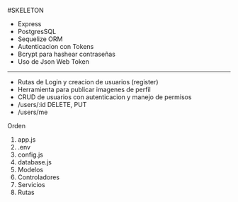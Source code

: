 #SKELETON

- Express
- PostgresSQL
- Sequelize ORM
- Autenticacion con Tokens
- Bcrypt para hashear contraseñas
- Uso de Json Web Token

---

- Rutas de Login y creacion de usuarios (register)
- Herramienta para publicar imagenes de perfil
- CRUD de usuarios con autenticacion y manejo de permisos
- /users/:id DELETE, PUT
- /users/me

Orden

1. app.js
2. .env
3. config.js
4. database.js
5. Modelos
6. Controladores
7. Servicios
8. Rutas
